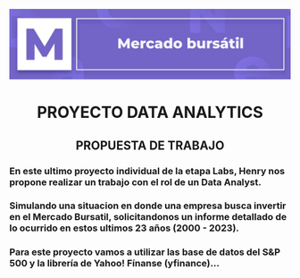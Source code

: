 <p align=center><img src=./src/mercado-bursatil.jpg><p>
<h1 align=center>PROYECTO DATA ANALYTICS</h1>

<h2 align=center>PROPUESTA DE TRABAJO</h2>

### En este ultimo proyecto individual de la etapa Labs, Henry nos propone realizar un trabajo con el rol de un Data Analyst. <br>
### Simulando una situacion en donde una empresa busca  invertir en el Mercado Bursatil, solicitandonos un informe detallado de lo ocurrido en estos ultimos 23 años (2000 - 2023). <br>
### Para este proyecto vamos a utilizar las base de datos del S&P 500 y  la librería de Yahoo! Fínanse (yfinance)... 
